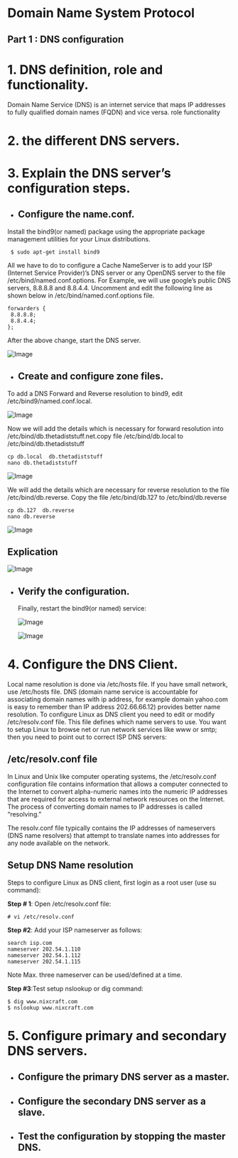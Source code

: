 # Domain Name System Protocol

## Part 1 : DNS configuration

# 1. DNS definition, role and functionality.

Domain Name Service (DNS) is an internet service that maps IP addresses to fully qualified domain names (FQDN) and vice versa.
role 
functionality
# 2. the different DNS servers.


# 3. Explain the DNS server’s configuration steps.
   - ## Configure the name.conf.
   
   Install the bind9(or named) package using the appropriate package management utilities for your Linux distributions.
   ```
    $ sudo apt-get install bind9
   ```
   All we have to do to configure a Cache NameServer is to add your ISP (Internet Service Provider)’s DNS server or any OpenDNS server to the file /etc/bind/named.conf.options. For Example, we will use google’s public DNS servers, 8.8.8.8 and 8.8.4.4.
   Uncomment and edit the following line as shown below in /etc/bind/named.conf.options file.
   ```
   forwarders {
    8.8.8.8;
    8.8.4.4;
};
   ```
   After the above change, start the DNS server.
   
   ![Image](dns1.jpeg)
   
   - ## Create and configure zone files.

To add a DNS Forward and Reverse resolution to bind9, edit /etc/bind9/named.conf.local.

![Image](dns2.jpeg)

Now we will add the details which is necessary for forward resolution into /etc/bind/db.thetadiststuff.net.copy file /etc/bind/db.local to /etc/bind/db.thetadiststuff
```
cp db.local  db.thetadiststuff
nano db.thetadiststuff
```
![Image](dns3.jpeg)

We will add the details which are necessary for reverse resolution to the file /etc/bind/db.reverse. Copy the file /etc/bind/db.127 to /etc/bind/db.reverse
```
cp db.127  db.reverse
nano db.reverse
```
![Image](dns4.jpeg)
## Explication
![Image](explication.png)


   - ## Verify the configuration.
     Finally, restart the bind9(or named) service:
     
       ![Image](dns5.jpeg)
       
       ![Image](dns7.jpeg)
       
# 4. Configure the DNS Client.

Local name resolution is done via /etc/hosts file. If you have small network, use /etc/hosts file. DNS (domain name service is accountable for associating domain names with ip address, for example domain yahoo.com is easy to remember than IP address 202.66.66.12) provides better name resolution. To configure Linux as DNS client you need to edit or modify /etc/resolv.conf file. This file defines which name servers to use. You want to setup Linux to browse net or run network services like www or smtp; then you need to point out to correct ISP DNS servers:

## /etc/resolv.conf file

In Linux and Unix like computer operating systems, the /etc/resolv.conf configuration file contains information that allows a computer connected to the Internet to convert alpha-numeric names into the numeric IP addresses that are required for access to external network resources on the Internet. The process of converting domain names to IP addresses is called “resolving.”

The resolv.conf file typically contains the IP addresses of nameservers (DNS name resolvers) that attempt to translate names into addresses for any node available on the network.

## Setup DNS Name resolution
Steps to configure Linux as DNS client, first login as a root user (use su command):

**Step # 1**: Open /etc/resolv.conf file:

`# vi /etc/resolv.conf`

**Step #2**: Add your ISP nameserver as follows:
```
search isp.com
nameserver 202.54.1.110
nameserver 202.54.1.112
nameserver 202.54.1.115
```
Note Max. three nameserver can be used/defined at a time.

**Step #3**:Test setup nslookup or dig command:
```
$ dig www.nixcraft.com
$ nslookup www.nixcraft.com
```   


# 5. Configure primary and secondary DNS servers.
   -  ## Configure the primary DNS server as a master.
   -  ## Configure the secondary DNS server as a slave.
   -  ## Test the configuration by stopping the master DNS.
